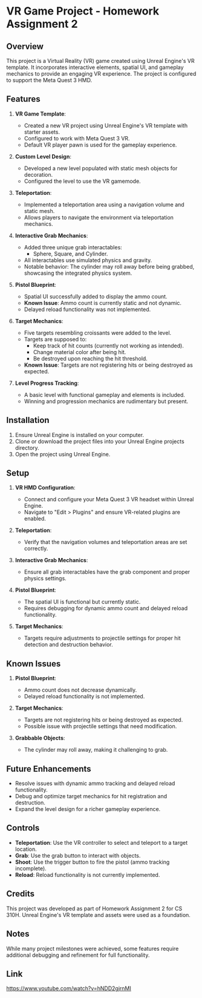 # VR Game Project - Homework Assignment 2

## Overview
This project is a Virtual Reality (VR) game created using Unreal Engine's VR template. It incorporates interactive elements, spatial UI, and gameplay mechanics to provide an engaging VR experience. The project is configured to support the Meta Quest 3 HMD.

## Features
1. **VR Game Template**:
   - Created a new VR project using Unreal Engine's VR template with starter assets.
   - Configured to work with Meta Quest 3 VR.
   - Default VR player pawn is used for the gameplay experience.

2. **Custom Level Design**:
   - Developed a new level populated with static mesh objects for decoration.
   - Configured the level to use the VR gamemode.

3. **Teleportation**:
   - Implemented a teleportation area using a navigation volume and static mesh.
   - Allows players to navigate the environment via teleportation mechanics.

4. **Interactive Grab Mechanics**:
   - Added three unique grab interactables:
     - Sphere, Square, and Cylinder.
   - All interactables use simulated physics and gravity.
   - Notable behavior: The cylinder may roll away before being grabbed, showcasing the integrated physics system.

5. **Pistol Blueprint**:
   - Spatial UI successfully added to display the ammo count.
   - **Known Issue**: Ammo count is currently static and not dynamic.
   - Delayed reload functionality was not implemented.

6. **Target Mechanics**:
   - Five targets resembling croissants were added to the level.
   - Targets are supposed to:
     - Keep track of hit counts (currently not working as intended).
     - Change material color after being hit.
     - Be destroyed upon reaching the hit threshold.
   - **Known Issue**: Targets are not registering hits or being destroyed as expected.

7. **Level Progress Tracking**:
   - A basic level with functional gameplay and elements is included.
   - Winning and progression mechanics are rudimentary but present.

## Installation
1. Ensure Unreal Engine is installed on your computer.
2. Clone or download the project files into your Unreal Engine projects directory.
3. Open the project using Unreal Engine.

## Setup
1. **VR HMD Configuration**:
   - Connect and configure your Meta Quest 3 VR headset within Unreal Engine.
   - Navigate to "Edit > Plugins" and ensure VR-related plugins are enabled.

2. **Teleportation**:
   - Verify that the navigation volumes and teleportation areas are set correctly.

3. **Interactive Grab Mechanics**:
   - Ensure all grab interactables have the grab component and proper physics settings.

4. **Pistol Blueprint**:
   - The spatial UI is functional but currently static.
   - Requires debugging for dynamic ammo count and delayed reload functionality.

5. **Target Mechanics**:
   - Targets require adjustments to projectile settings for proper hit detection and destruction behavior.

## Known Issues
1. **Pistol Blueprint**:
   - Ammo count does not decrease dynamically.
   - Delayed reload functionality is not implemented.

2. **Target Mechanics**:
   - Targets are not registering hits or being destroyed as expected.
   - Possible issue with projectile settings that need modification.

3. **Grabbable Objects**:
   - The cylinder may roll away, making it challenging to grab.

## Future Enhancements
- Resolve issues with dynamic ammo tracking and delayed reload functionality.
- Debug and optimize target mechanics for hit registration and destruction.
- Expand the level design for a richer gameplay experience.

## Controls
- **Teleportation**: Use the VR controller to select and teleport to a target location.
- **Grab**: Use the grab button to interact with objects.
- **Shoot**: Use the trigger button to fire the pistol (ammo tracking incomplete).
- **Reload**: Reload functionality is not currently implemented.

## Credits
This project was developed as part of Homework Assignment 2 for CS 310H. Unreal Engine's VR template and assets were used as a foundation.

## Notes
While many project milestones were achieved, some features require additional debugging and refinement for full functionality.

## Link
https://www.youtube.com/watch?v=hNDD2gjrnMI
